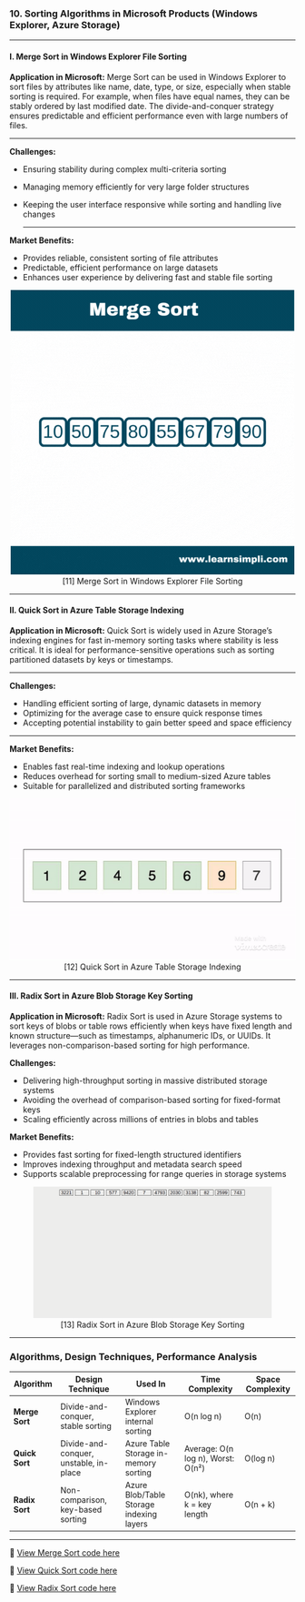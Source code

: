 

###  **10. Sorting Algorithms in Microsoft Products (Windows Explorer, Azure Storage)**

---

#### **I. Merge Sort in Windows Explorer File Sorting**

**Application in Microsoft:**
Merge Sort can be used in Windows Explorer to sort files by attributes like name, date, type, or size, especially when stable sorting is required. For example, when files have equal names, they can be stably ordered by last modified date. The divide-and-conquer strategy ensures predictable and efficient performance even with large numbers of files.

---

**Challenges:**

* Ensuring stability during complex multi-criteria sorting
* Managing memory efficiently for very large folder structures
* Keeping the user interface responsive while sorting and handling live changes

  ---

**Market Benefits:**

* Provides reliable, consistent sorting of file attributes
* Predictable, efficient performance on large datasets
* Enhances user experience by delivering fast and stable file sorting

<p align="center">
  <img src="https://github.com/Sindhuhurakadli/sindhu_portfolio.io/blob/main/images/How-merge-sort-works.gif?raw=true" alt="Microsoft Infrastructure">
  <br>
  [11] Merge Sort in Windows Explorer File Sorting
  <br>
</p>

---

#### **II. Quick Sort in Azure Table Storage Indexing**

**Application in Microsoft:**
Quick Sort is widely used in Azure Storage’s indexing engines for fast in-memory sorting tasks where stability is less critical. It is ideal for performance-sensitive operations such as sorting partitioned datasets by keys or timestamps.

---

**Challenges:**

* Handling efficient sorting of large, dynamic datasets in memory
* Optimizing for the average case to ensure quick response times
* Accepting potential instability to gain better speed and space efficiency

---

**Market Benefits:**

* Enables fast real-time indexing and lookup operations
* Reduces overhead for sorting small to medium-sized Azure tables
* Suitable for parallelized and distributed sorting frameworks

<p align="center">
  <img src="https://github.com/Sindhuhurakadli/sindhu_portfolio.io/blob/main/images/quick%20sort.gif?raw=true" alt="Microsoft Infrastructure">
  <br>
  [12] Quick Sort in Azure Table Storage Indexing
  <br>
</p>

---

#### **III. Radix Sort in Azure Blob Storage Key Sorting**

**Application in Microsoft:**
Radix Sort is used in Azure Storage systems to sort keys of blobs or table rows efficiently when keys have fixed length and known structure—such as timestamps, alphanumeric IDs, or UUIDs. It leverages non-comparison-based sorting for high performance.

**Challenges:**

* Delivering high-throughput sorting in massive distributed storage systems
* Avoiding the overhead of comparison-based sorting for fixed-format keys
* Scaling efficiently across millions of entries in blobs and tables

**Market Benefits:**

* Provides fast sorting for fixed-length structured identifiers
* Improves indexing throughput and metadata search speed
* Supports scalable preprocessing for range queries in storage systems

<p align="center">
  <img src="https://github.com/Sindhuhurakadli/sindhu_portfolio.io/blob/main/images/radixsort.gif?raw=true" alt="Microsoft Infrastructure" width="420">
  <br>
  [13] Radix Sort in Azure Blob Storage Key Sorting
  <br>
</p>

---

###  **Algorithms, Design Techniques, Performance Analysis**

| Algorithm      | Design Technique                       | Used In                                  | Time Complexity                   | Space Complexity |
| -------------- | -------------------------------------- | ---------------------------------------- | --------------------------------- | ---------------- |
| **Merge Sort** | Divide-and-conquer, stable sorting     | Windows Explorer internal sorting        | O(n log n)                        | O(n)             |
| **Quick Sort** | Divide-and-conquer, unstable, in-place | Azure Table Storage in-memory sorting    | Average: O(n log n), Worst: O(n²) | O(log n)         |
| **Radix Sort** | Non-comparison, key-based sorting      | Azure Blob/Table Storage indexing layers | O(nk), where k = key length       | O(n + k)         |

---

🔗 [View Merge Sort code here](https://github.com/Sindhuhurakadli/sindhu_portfolio.io/blob/main/codes/mergesort.cpp)

🔗 [View Quick Sort code here](https://github.com/Sindhuhurakadli/sindhu_portfolio.io/blob/main/codes/quicksort.cpp)

🔗 [View Radix Sort code here](https://github.com/Sindhuhurakadli/sindhu_portfolio.io/blob/main/codes/randixsort.cpp)

